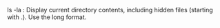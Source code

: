  ls -la : Display current directory contents, including hidden files (starting with .). Use the long format.
